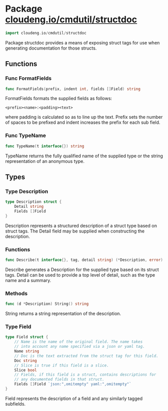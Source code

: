 # Package [cloudeng.io/cmdutil/structdoc](https://pkg.go.dev/cloudeng.io/cmdutil/structdoc?tab=doc)

```go
import cloudeng.io/cmdutil/structdoc
```

Package structdoc provides a means of exposing struct tags for use when
generating documentation for those structs.

## Functions
### Func FormatFields
```go
func FormatFields(prefix, indent int, fields []Field) string
```
FormatFields formats the supplied fields as follows:

    <prefix><name>:<padding><text>

where padding is calculated so as to line up the text. Prefix sets the
number of spaces to be prefixed and indent increases the prefix for each sub
field.

### Func TypeName
```go
func TypeName(t interface{}) string
```
TypeName returns the fully qualified name of the supplied type or the string
representation of an anonymous type.



## Types
### Type Description
```go
type Description struct {
	Detail string
	Fields []Field
}
```
Description represents a structured description of a struct type based
on struct tags. The Detail field may be supplied when constructing the
description.

### Functions

```go
func Describe(t interface{}, tag, detail string) (*Description, error)
```
Describe generates a Description for the supplied type based on its struct
tags. Detail can be used to provide a top level of detail, such as the type
name and a summary.



### Methods

```go
func (d *Description) String() string
```
String returns a string representation of the description.




### Type Field
```go
type Field struct {
	// Name is the name of the original field. The name takes
	// into account any name specified via a json or yaml tag.
	Name string
	// Doc is the text extracted from the struct tag for this field.
	Doc string
	// Slice is true if this field is a slice.
	Slice bool
	// Fields, if this field is a struct, contains descriptions for
	// any documented fields in that struct.
	Fields []Field `json:",omitempty" yaml:",omitempty"`
}
```
Field represents the description of a field and any similarly tagged
subfields.






